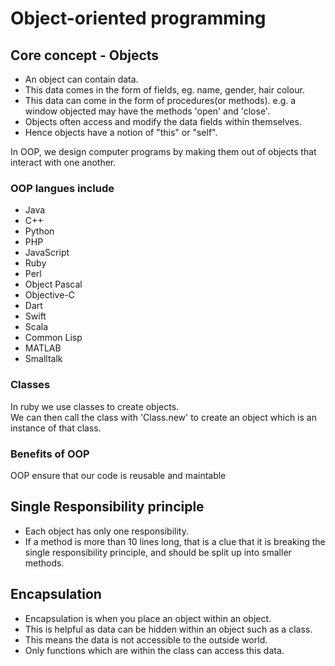 # Object-oriented programming

## Core concept - Objects

 - An object can contain data.
 - This data comes in the form of fields, eg. name, gender, hair colour.
 - This data can come in the form of procedures(or methods). e.g. a window objected may have the methods 'open' and 'close'.
 - Objects often access and modify the data fields within themselves.
 - Hence objects have a notion of "this" or "self".

 In OOP, we design computer programs by making them out of objects that interact with one another.

 ### OOP langues include

 - Java
 - C++
 - Python
 - PHP
 - JavaScript
 - Ruby
 - Perl
 - Object Pascal
 - Objective-C
 - Dart
 - Swift
 - Scala
 - Common Lisp
 - MATLAB
 - Smalltalk

### Classes

In ruby we use classes to create objects.<br/>
We can then call the class with 'Class.new' to create an object which is an instance of that class.

### Benefits of OOP

OOP ensure that our code is reusable and maintable

## Single Responsibility principle

- Each object has only one responsibility.
- If a method is more than 10 lines long, that is a clue that it is breaking the single responsibility principle, and should be split up into smaller methods.

## Encapsulation

- Encapsulation is when you place an object within an object. 
- This is helpful as data can be hidden within an object such as a class.
- This means the data is not accessible to the outside world.
- Only functions which are within the class can access this data.